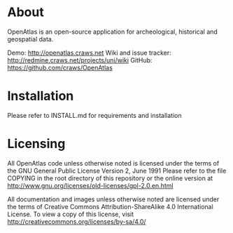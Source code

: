 # About

OpenAtlas is an open-source application for archeological, historical and geospatial data.

Demo: http://openatlas.craws.net
Wiki and issue tracker: http://redmine.craws.net/projects/uni/wiki
GitHub: https://github.com/craws/OpenAtlas  

# Installation

Please refer to INSTALL.md for requirements and installation

# Licensing

All OpenAtlas code unless otherwise noted is licensed under the terms of the GNU General Public License Version 2, June 1991
Please refer to the file COPYING in the root directory of this repository or the online version at
http://www.gnu.org/licenses/old-licenses/gpl-2.0.en.html

All documentation and images unless otherwise noted are licensed under the terms of Creative Commons Attribution-ShareAlike 4.0 International License.
To view a copy of this license, visit http://creativecommons.org/licenses/by-sa/4.0/
